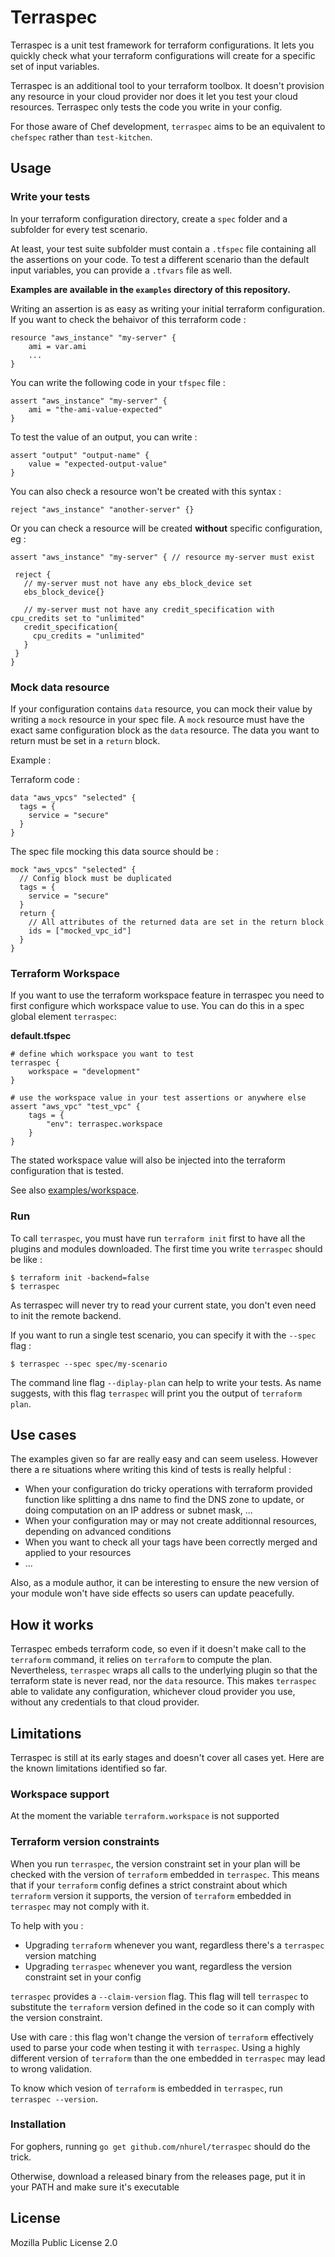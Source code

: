 # Terraspec

Terraspec is a unit test framework for terraform configurations. It lets you quickly check what your terraform configurations will create for a specific set of input variables.

Terraspec is an additional tool to your terraform toolbox. It doesn't provision any resource in your cloud provider nor does it let you test your cloud resources. Terraspec only tests the code you write in your config.

For those aware of Chef development, `terraspec` aims to be an equivalent to `chefspec` rather than `test-kitchen`.

## Usage

### Write your tests

In your terraform configuration directory, create a `spec` folder and a subfolder for every test scenario.

At least, your test suite subfolder must contain a `.tfspec` file containing all the assertions on your code. 
To test a different scenario than the  default input variables, you can provide a `.tfvars` file as well.

**Examples are available in the `examples` directory of this repository.**

Writing an assertion is as easy as writing your initial terraform configuration. If you want to check the behaivor of this terraform code :

```
resource "aws_instance" "my-server" {
    ami = var.ami
    ...
}
```

You can write the following code in your `tfspec` file : 
```
assert "aws_instance" "my-server" {
    ami = "the-ami-value-expected"
}
```

To test the value of an output, you can write :
```
assert "output" "output-name" {
    value = "expected-output-value"
}
```

You can also check a resource won't be created with this syntax : 
```
reject "aws_instance" "another-server" {}
```

Or you can check a resource will be created **without** specific configuration, eg : 
 ```
assert "aws_instance" "my-server" { // resource my-server must exist

  reject {
    // my-server must not have any ebs_block_device set
    ebs_block_device{} 

    // my-server must not have any credit_specification with cpu_credits set to "unlimited"
    credit_specification{
      cpu_credits = "unlimited" 
    }
  }
}
```

### Mock data resource

If your configuration contains `data` resource, you can mock their value by writing a `mock` resource in your spec file. A `mock` resource must have the exact same configuration block as the `data` resource. The data you want to return must be set in a `return` block.

Example :

Terraform code :
```
data "aws_vpcs" "selected" {
  tags = {
    service = "secure"
  }
}
```

The spec file mocking this data source should be :
```
mock "aws_vpcs" "selected" {
  // Config block must be duplicated
  tags = {
    service = "secure"
  }
  return {
    // All attributes of the returned data are set in the return block
    ids = ["mocked_vpc_id"]
  }
}
```

### Terraform Workspace

If you want to use the terraform workspace feature in terraspec you need to first configure which workspace value to use. You can do this in a spec global element `terraspec`:

__default.tfspec__
```hcl
# define which workspace you want to test
terraspec {
    workspace = "development"
}

# use the workspace value in your test assertions or anywhere else
assert "aws_vpc" "test_vpc" {
    tags = {
        "env": terraspec.workspace
    }
}
```

The stated workspace value will also be injected into the terraform configuration that is tested.

See also [examples/workspace](examples/workspace).

### Run 

To call `terraspec`, you must have run `terraform init` first to have all the plugins and modules downloaded. 
The first time you write `terraspec` should be like : 
```
$ terraform init -backend=false
$ terraspec 
```
As terraspec will never try to read your current state, you don't even need to init the remote backend.

If you want to run a single test scenario, you can specify it with the `--spec` flag : 
```
$ terraspec --spec spec/my-scenario
```

The command line flag `--diplay-plan` can help to write your tests. As name suggests, with this flag `terraspec` will print you the output of `terraform plan`. 


## Use cases

The examples given so far are really easy and can seem useless. However there a re situations where writing this kind of tests is really helpful :

- When your configuration do tricky operations with terraform provided function like splitting a dns name to find the DNS zone to update, or doing computation on an IP address or subnet mask, ...
- When your configuration may or may not create additionnal resources, depending on advanced conditions
- When you want to check all your tags have been correctly merged and applied to your resources
- ...

Also, as a module author, it can be interesting to ensure the new version of your module won't have side effects so users can update peacefully.

## How it works

Terraspec embeds terraform code, so even if it doesn't make call to the `terraform` command, it relies on `terraform` to compute the plan. Nevertheless, `terraspec` wraps all calls to the underlying plugin so that the terraform state is never read, nor the `data` resource.
This makes `terraspec` able to validate any configuration, whichever cloud provider you use, without any credentials to that cloud provider.

## Limitations

Terraspec is still at its early stages and doesn't cover all cases yet. Here are the known limitations identified so far.


### Workspace support

At the moment the variable `terraform.workspace` is not supported


### Terraform version constraints

When you run `terraspec`, the version constraint set in your plan will be checked with the version of `terraform` embedded in `terraspec`. This means that if your `terraform` config defines a strict constraint about which `terraform` version it supports, the version of `terraform` embedded in `terraspec` may not comply with it.

To help with you :
- Upgrading `terraform` whenever you want, regardless there's a `terraspec` version matching
- Upgrading `terraspec` whenever you want, regardless the version constraint set in your config

`terraspec` provides a `--claim-version` flag. This flag will tell `terraspec` to substitute the `terraform` version defined in the code so it can comply with the version constraint.

Use with care : this flag won't change the version of `terraform` effectively used to parse your code when testing it with `terraspec`. Using a highly different version of `terraform` than the one embedded in `terraspec` may lead to wrong validation.

To know which vesion of `terraform` is embedded in `terraspec`, run `terraspec --version`.

### Installation

For gophers, running `go get github.com/nhurel/terraspec` should do the trick.

Otherwise, download a released binary from the releases page, put it in your PATH and make sure it's executable

## License

Mozilla Public License 2.0




